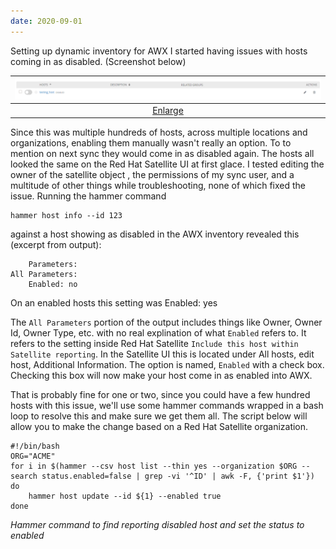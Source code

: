 ```yaml
---
date: 2020-09-01
---
```


Setting up dynamic inventory for AWX I started having issues with hosts coming in as disabled.  (Screenshot below)

| ![disabled_host.png](/assets/disabled_host.png) | 
|:--:| 
| [Enlarge](/assets/disabled_host.png) |

Since this was multiple hundreds of hosts, across multiple locations and organizations, enabling them manually wasn't really an option. To to mention on next sync they would come in as disabled again.
The hosts all looked the same on the Red Hat Satellite UI at first glace. I tested editing the owner of the satellite object , the permissions of my sync user, and a multitude of other things while troubleshooting, none of which fixed the issue. 
Running the hammer command

	hammer host info --id 123

against a host showing as disabled in the AWX inventory revealed this (excerpt from output):
 
		Parameters:
	All Parameters:
		Enabled: no

On an enabled hosts this setting was Enabled: yes

The `All Parameters` portion of the output includes things like Owner, Owner Id, Owner Type, etc. with no real explination of what `Enabled` refers to. It refers to the setting inside Red Hat Satellite `Include this host within Satellite reporting`.
In the Satellite UI this is located under All hosts, edit host, Additional Information. The option is named, `Enabled` with a check box. Checking this box will now make your host come in as enabled into AWX.


That is probably fine for one or two, since you could have a few hundred hosts with this issue, we'll use some hammer commands wrapped in a bash loop to resolve this and make sure we get them all. The script below will allow you to make the change based on a Red Hat Satellite organization.

	
	#!/bin/bash
	ORG="ACME"
	for i in $(hammer --csv host list --thin yes --organization $ORG --search status.enabled=false | grep -vi '^ID' | awk -F, {'print $1'})
	do
        hammer host update --id ${1} --enabled true
	done

*Hammer command to find reporting disabled host and set the status to enabled*

